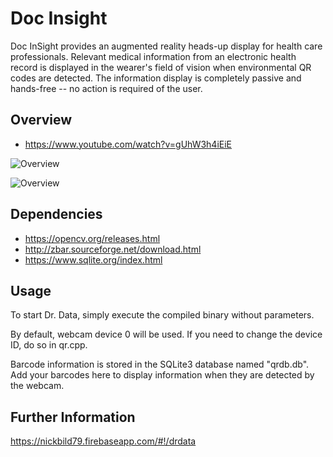 # Doc Insight


Doc InSight provides an augmented reality heads-up display for health care professionals. Relevant medical information from an electronic health record is displayed in the wearer's field of vision when environmental QR codes are detected. The information display is completely passive and hands-free -- no action is required of the user.

## Overview

- https://www.youtube.com/watch?v=gUhW3h4iEiE

![Overview](https://raw.githubusercontent.com/nickbild/nickbild79_firebase/master/public/img/doc_insight_1.png)

![Overview](https://raw.githubusercontent.com/nickbild/nickbild79_firebase/master/public/img/doc_insight_3.png)

## Dependencies

- https://opencv.org/releases.html
- http://zbar.sourceforge.net/download.html
- https://www.sqlite.org/index.html

## Usage

To start Dr. Data, simply execute the compiled binary without parameters.

By default, webcam device 0 will be used. If you need to change the device ID, do so in qr.cpp.

Barcode information is stored in the SQLite3 database named "qrdb.db". Add your barcodes here to
display information when they are detected by the webcam.

## Further Information

https://nickbild79.firebaseapp.com/#!/drdata

